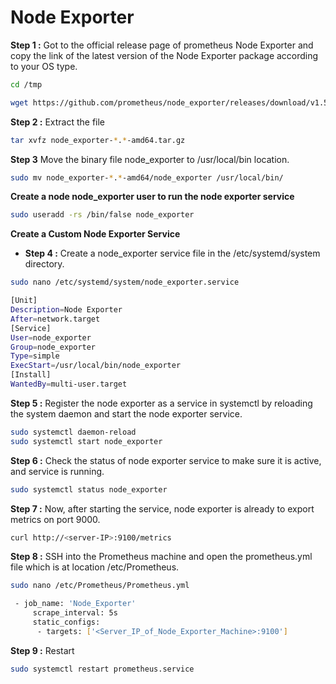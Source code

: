# Node Exporter

**Step 1 :** Got to the official release page of prometheus Node Exporter and copy the link of the latest version of the Node Exporter package according to your OS type.

```bash
cd /tmp
```

```bash
wget https://github.com/prometheus/node_exporter/releases/download/v1.5.0/node_exporter-1.5.0.linux-amd64.tar.gz
```

**Step 2 :** Extract the file

```bash
tar xvfz node_exporter-*.*-amd64.tar.gz
```

**Step 3** Move the binary file node_exporter to /usr/local/bin location.

```bash
sudo mv node_exporter-*.*-amd64/node_exporter /usr/local/bin/
```

**Create a node node_exporter user to run the node exporter service**

```bash
sudo useradd -rs /bin/false node_exporter
```

**Create a Custom Node Exporter Service**

- **Step 4 :** Create a node_exporter service file in the /etc/systemd/system directory.

```bash
sudo nano /etc/systemd/system/node_exporter.service
```

```bash
[Unit]
Description=Node Exporter
After=network.target
[Service]
User=node_exporter
Group=node_exporter
Type=simple
ExecStart=/usr/local/bin/node_exporter
[Install]
WantedBy=multi-user.target
```

**Step 5 :** Register the node exporter as a service in systemctl by reloading the system daemon and start the node exporter service.

```bash
sudo systemctl daemon-reload
sudo systemctl start node_exporter
```

**Step 6 :** Check the status of node exporter service to make sure it is active, and service is running.

```bash
sudo systemctl status node_exporter
```

**Step 7 :** Now, after starting the service, node exporter is already to export metrics on port 9000.

```bash
curl http://<server-IP>:9100/metrics
```

**Step 8 :** SSH into the Prometheus machine and open the prometheus.yml file which is at location /etc/Prometheus.

```bash
sudo nano /etc/Prometheus/Prometheus.yml
```

```bash
 - job_name: 'Node_Exporter'
     scrape_interval: 5s
     static_configs:
      - targets: ['<Server_IP_of_Node_Exporter_Machine>:9100']
```

**Step 9 :** Restart

```bash
sudo systemctl restart prometheus.service
```
